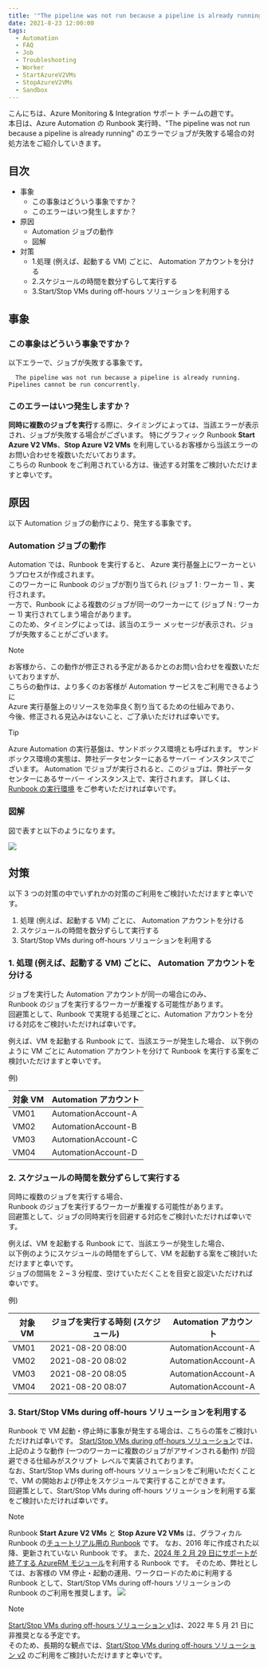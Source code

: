 ```yaml
---
title: '"The pipeline was not run because a pipeline is already running" エラー発生時の対処方法'
date: 2021-8-23 12:00:00
tags:
  - Automation
  - FAQ
  - Job
  - Troubleshooting
  - Worker
  - StartAzureV2VMs
  - StopAzureV2VMs
  - Sandbox
---
```


こんにちは、Azure Monitoring & Integration サポート チームの趙です。  
本日は、Azure Automation の Runbook 実行時、"The pipeline was not run because a pipeline is already running" のエラーでジョブが失敗する場合の対処方法をご紹介していきます。

<!-- more -->

## 目次
- 事象
  - この事象はどういう事象ですか？
  -  このエラーはいつ発生しますか？
- 原因
  - Automation ジョブの動作
  - 図解
- 対策
  - 1.処理 (例えば、起動する VM) ごとに、 Automation アカウントを分ける
  - 2.スケジュールの時間を数分ずらして実行する
  - 3.Start/Stop VMs during off-hours ソリューションを利用する

## 事象
### この事象はどういう事象ですか？
以下エラーで、ジョブが失敗する事象です。

      The pipeline was not run because a pipeline is already running. Pipelines cannot be run concurrently.
### このエラーはいつ発生しますか？
**同時に複数のジョブを実行**する際に、タイミングによっては、当該エラーが表示され、ジョブが失敗する場合がございます。
特にグラフィック Runbook **Start Azure V2 VMs**、**Stop Azure V2 VMs** を利用しているお客様から当該エラーのお問い合わせを複数いただいております。  
こちらの Runbook をご利用されている方は、後述する対策をご検討いただけますと幸いです。  

## 原因
以下 Automation ジョブの動作により、発生する事象です。
### Automation ジョブの動作
Automation では、Runbook を実行すると、 Azure 実行基盤上にワーカーというプロセスが作成されます。  
このワーカーに Runbook のジョブが割り当てられ (ジョブ 1 : ワーカー 1) 、実行されます。  
一方で、Runbook による複数のジョブが同一のワーカーにて (ジョブ N : ワーカー 1) 実行されてしまう場合があります。  
このため、タイミングによっては、該当のエラー メッセージが表示され、ジョブが失敗することがございます。  

> [!NOTE]
> お客様から、この動作が修正される予定があるかとのお問い合わせを複数いただいておりますが、  
> こちらの動作は、より多くのお客様が Automation サービスをご利用できるように  
> Azure 実行基盤上のリソースを効率良く割り当てるための仕組みであり、  
> 今後、修正される見込みはないこと、ご了承いただければ幸いです。

> [!TIP]
> Azure Automation の実行基盤は、サンドボックス環境とも呼ばれます。 
> サンドボックス環境の実態は、弊社データセンターにあるサーバー インスタンスでございます。
> Automation でジョブが実行されると、このジョブは、弊社データ センターにあるサーバー インスタンス上で、実行されます。
> 詳しくは、[Runbook の実行環境](https://docs.microsoft.com/ja-jp/azure/automation/automation-runbook-execution#runbook-execution-environment) をご参考いただければ幸いです。

### 図解

図で表すと以下のようになります。

![](./ThePipelineWasNotRunBecauseAPipelineIsAlreadyRunningError/pipeline2.png)


## 対策

以下 3 つの対策の中でいずれかの対策のご利用をご検討いただけますと幸いです。


1. 処理 (例えば、起動する VM) ごとに、 Automation アカウントを分ける
2. スケジュールの時間を数分ずらして実行する
3. Start/Stop VMs during off-hours ソリューションを利用する

### 1. 処理 (例えば、起動する VM) ごとに、 Automation アカウントを分ける
ジョブを実行した Automation アカウントが同一の場合にのみ、  
Runbook のジョブを実行するワーカーが重複する可能性があります。  
回避策として、Runbook で実現する処理ごとに、Automation アカウントを分ける対応をご検討いただければ幸いです。

例えば、VM を起動する Runbook にて、当該エラーが発生した場合、
以下例のように VM ごとに Automation アカウントを分けて Runbook を実行する案をご検討いただけますと幸いです。 

例)

| 対象 VM | Automation アカウント |
| -------- | -------- |
| VM01 | AutomationAccount-A |
| VM02 | AutomationAccount-B |
| VM03 | AutomationAccount-C |
| VM04 | AutomationAccount-D |


### 2. スケジュールの時間を数分ずらして実行する

同時に複数のジョブを実行する場合、  
Runbook のジョブを実行するワーカーが重複する可能性があります。  
回避策として、ジョブの同時実行を回避する対応をご検討いただければ幸いです。  

例えば、VM を起動する Runbook にて、当該エラーが発生した場合、  
以下例のようにスケジュールの時間をずらして、VM を起動する案をご検討いただけますと幸いです。  
ジョブの間隔を 2 ~ 3 分程度、空けていただくことを目安と設定いただければ幸いです。

例)

| 対象 VM | ジョブを実行する時刻 (スケジュール) | Automation アカウント |
| -------- | -------- |--------|
| VM01 | 2021-08-20 08:00 | AutomationAccount-A | 
| VM02 | 2021-08-20 08:02 | AutomationAccount-A | 
| VM03 | 2021-08-20 08:05 | AutomationAccount-A | 
| VM04 | 2021-08-20 08:07 | AutomationAccount-A | 


### 3. Start/Stop VMs during off-hours ソリューションを利用する

Runbook で VM 起動・停止時に事象が発生する場合は、こちらの策をご検討いただければ幸いです。
[Start/Stop VMs during off-hours ソリューション](https://docs.microsoft.com/ja-jp/azure/automation/automation-solution-vm-management)では、上記のような動作 (一つのワーカーに複数のジョブがアサインされる動作) が回避できる仕組みがスクリプト レベルで実装されております。  
なお、Start/Stop VMs during off-hours ソリューションをご利用いただくことで、VM の開始および停止をスケジュールで実行することができます。  
回避策として、Start/Stop VMs during off-hours ソリューションを利用する案をご検討いただければ幸いです。

> [!NOTE]
> Runbook **Start Azure V2 VMs** と **Stop Azure V2 VMs** は、グラフィカル Runbook の[チュートリアル用の Runbook](https://docs.microsoft.com/ja-jp/azure/automation/learn/automation-tutorial-runbook-graphical) です。
> なお、2016 年に作成された以降、更新されていない Runbook です。
> また、[2024 年 2 月 29 日にサポートが終了する AzureRM モジュール](https://docs.microsoft.com/ja-jp/powershell/azure/new-azureps-module-az?view=azps-6.3.0#supportability)を利用する Runbook です。
> そのため、弊社としては、お客様の VM 停止・起動の運用、ワークロードのために利用する Runbook として、Start/Stop VMs during off-hours ソリューションの Runbook のご利用を推奨します。
> ![](./ThePipelineWasNotRunBecauseAPipelineIsAlreadyRunningError/startazurev2vmsstopazurev2vms.png)


> [!NOTE]
> [Start/Stop VMs during off-hours ソリューション v1](https://docs.microsoft.com/ja-jp/azure/automation/automation-solution-vm-management)は、2022 年 5 月 21 日に非推奨となる予定です。  
> そのため、長期的な観点では、[Start/Stop VMs during off-hours ソリューション v2](https://docs.microsoft.com/ja-jp/azure/azure-functions/start-stop-vms/overview) のご利用をご検討いただけますと幸いです。
